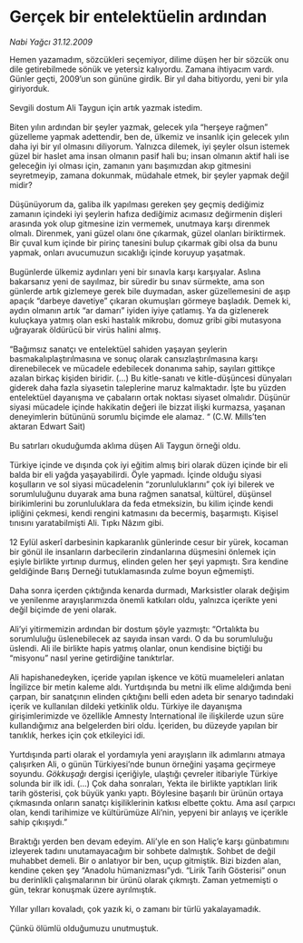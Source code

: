 # Gerçek bir entelektüelin ardından

*Nabi Yağcı 31.12.2009*

<div class="taraf_structure_2col_1zq">
<div class="margen_n">



 <p>Hemen yazamadım, sözcükleri seçemiyor, dilime düşen her bir sözcük onu dile getirebilmede sönük ve yetersiz kalıyordu. Zamana ihtiyacım vardı. Günler geçti, 2009’un son gününe girdik. Bir yıl daha bitiyordu, yeni bir yıla giriyorduk. <br/><br/>Sevgili dostum Ali Taygun için artık yazmak istedim. <br/><br/>Biten yılın ardından bir şeyler yazmak, gelecek yıla “herşeye rağmen” güzelleme yapmak adettendir, ben de, ülkemiz ve insanlık için gelecek yılın daha iyi bir yıl olmasını diliyorum. Yalnızca dilemek, iyi şeyler olsun istemek güzel bir haslet ama insan olmanın pasif hali bu; insan olmanın aktif hali ise geleceğin iyi olması için, zamanın yanı başımızdan akıp gitmesini seyretmeyip, zamana dokunmak, müdahale etmek, bir şeyler yapmak değil midir? <br/><br/>Düşünüyorum da, galiba ilk yapılması gereken şey geçmiş dediğimiz zamanın içindeki iyi şeylerin hafıza dediğimiz acımasız değirmenin dişleri arasında yok olup gitmesine izin vermemek, unutmaya karşı direnmek olmalı. Direnmek, yani güzel olanı öne çıkarmak, güzel olanları biriktirmek. Bir çuval kum içinde bir pirinç tanesini bulup çıkarmak gibi olsa da bunu yapmak, onları avucumuzun sıcaklığı içinde koruyup yaşatmak. <br/><br/>Bugünlerde ülkemiz aydınları yeni bir sınavla karşı karşıyalar. Aslına bakarsanız yeni de sayılmaz, bir süredir bu sınav sürmekte, ama son günlerde artık gizlemeye gerek bile duymadan, asker güzellemesini de aşıp apaçık “darbeye davetiye” çıkaran okumuşları görmeye başladık. Demek ki, aydın olmanın artık “ar damarı” iyiden iyiye çatlamış. Ya da gizlenerek kuluçkaya yatmış olan eski hastalık mikrobu, domuz gribi gibi mutasyona uğrayarak öldürücü bir virüs halini almış. <br/><br/>“Bağımsız sanatçı ve entelektüel sahiden yaşayan şeylerin basmakalıplaştırılmasına ve sonuç olarak cansızlaştırılmasına karşı direnebilecek ve mücadele edebilecek donanıma sahip, sayıları gittikçe azalan birkaç kişiden biridir. (...) Bu kitle-sanatı ve kitle-düşüncesi dünyaları giderek daha fazla siyasetin taleplerine maruz kalmaktadır. İşte bu yüzden entelektüel dayanışma ve çabaların ortak noktası siyaset olmalıdır. Düşünür siyasi mücadele içinde hakikatin değeri ile bizzat ilişki kurmazsa, yaşanan deneyimlerin bütününü sorumlu biçimde ele alamaz. “ (C.W. Mills’ten aktaran Edwart Sait) <br/><br/>Bu satırları okuduğumda aklıma düşen Ali Taygun örneği oldu. <br/><br/>Türkiye içinde ve dışında çok iyi eğitim almış biri olarak düzen içinde bir eli balda bir eli yağda yaşayabilirdi. Öyle yapmadı. İçinde olduğu siyasi koşulların ve sol siyasi mücadelenin “zorunluluklarını” çok iyi bilerek ve sorumluluğunu duyarak ama buna rağmen sanatsal, kültürel, düşünsel birikimlerini bu zorunluluklara da feda etmeksizin, bu kilim içinde kendi ipliğini çekmesi, kendi rengini katmasını da becermiş, başarmıştı. Kişisel tınısını yaratabilmişti Ali. Tıpkı Nâzım gibi. <br/><br/>12 Eylül askerî darbesinin kapkaranlık günlerinde cesur bir yürek, kocaman bir gönül ile insanların darbecilerin zindanlarına düşmesini önlemek için eşiyle birlikte yırtınıp durmuş, elinden gelen her şeyi yapmıştı. Sıra kendine geldiğinde Barış Derneği tutuklamasında zulme boyun eğmemişti. <br/><br/>Daha sonra içerden çıktığında kenarda durmadı, Marksistler olarak değişim ve yenilenme arayışlarımızda önemli katkıları oldu, yalnızca içerikte yeni değil biçimde de yeni olarak. <br/><br/>Ali’yi yitirmemizin ardından bir dostum şöyle yazmıştı: “Ortalıkta bu sorumluluğu üslenebilecek az sayıda insan vardı. O da bu sorumluluğu üslendi. Ali ile birlikte hapis yatmış olanlar, onun kendisine biçtiği bu “misyonu” nasıl yerine getirdiğine tanıktırlar. <br/><br/>Ali hapishanedeyken, içeride yapılan işkence ve kötü muameleleri anlatan İngilizce bir metin kaleme aldı. Yurtdışında bu metni ilk elime aldığımda beni çarpan, bir sanatçının elinden çıktığını belli eden adeta bir senaryo tadındaki içerik ve kullanılan dildeki yetkinlik oldu. Türkiye ile dayanışma girişimlerimizde ve özellikle Amnesty International ile ilişkilerde uzun süre kullandığımız ana belgelerden biri oldu. İçeriden, bu düzeyde yapılan bir tanıklık, herkes için çok etkileyici idi. <br/><br/>Yurtdışında parti olarak el yordamıyla yeni arayışların ilk adımlarını atmaya çalışırken Ali, o günün Türkiyesi’nde bunun örneğini yaşama geçirmeye soyundu. <i>Gökkuşağı</i> dergisi içeriğiyle, ulaştığı çevreler itibariyle Türkiye solunda bir ilk idi. (...) Çok daha sonraları, Yekta ile birlikte yaptıkları lirik tarih gösterisi, çok büyük yankı yaptı. Böylesine başarılı bir ürünün ortaya çıkmasında onların sanatçı kişiliklerinin katkısı elbette çoktu. Ama asıl çarpıcı olan, kendi tarihimize ve kültürümüze Ali’nin, yepyeni bir anlayış ve içerikle sahip çıkışıydı.” <br/><br/>Bıraktığı yerden ben devam edeyim. Ali’yle en son Haliç’e karşı günbatımını izleyerek tadını unutamayacağım bir sohbete dalmıştık. Sohbet de değil muhabbet demeli. Bir o anlatıyor bir ben, uçup gitmiştik. Bizi bizden alan, kendine çeken şey “Anadolu hümanizması”ydı. “Lirik Tarih Gösterisi” onun bu derinlikli çalışmalarının bir ürünü olarak çıkmıştı. Zaman yetmemişti o gün, tekrar konuşmak üzere ayrılmıştık. <br/><br/>Yıllar yılları kovaladı, çok yazık ki, o zamanı bir türlü yakalayamadık. <br/><br/>Çünkü ölümlü olduğumuzu unutmuştuk.</p>
<br/>
<br/>
<br/>



<br/>


<div id="taraf_not">
</div>

</div>


</div>
